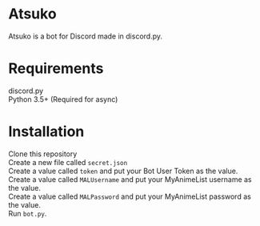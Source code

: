 # Atsuko  
Atsuko is a bot for Discord made in discord.py.  
  
# Requirements  
discord.py  
Python 3.5+ (Required for async)  
  
# Installation  
Clone this repository  
Create a new file called `secret.json`  
Create a value called `token` and put your Bot User Token as the value.  
Create a value called `MALUsername` and put your MyAnimeList username as the value.  
Create a value called `MALPassword` and put your MyAnimeList password as the value.  
Run `bot.py`.
